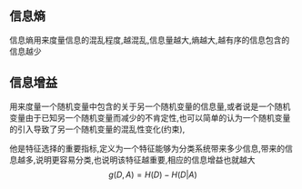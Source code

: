  ## 信息熵

信息熵用来度量信息的混乱程度,越混乱,信息量越大,熵越大,越有序的信息包含的信息越少

## 信息增益

用来度量一个随机变量中包含的关于另一个随机变量的信息量,或者说是一个随机变量由于已知另一个随机变量而减少的不肯定性,也可以简单的认为一个随机变量的引入导致了另一个随机变量的混乱性变化(约束),

他是特征选择的重要指标,定义为一个特征能够为分类系统带来多少信息,带来的信息越多,说明更容易分类,也说明该特征越重要,相应的信息增益也就越大
$$
g(D,A) = H(D)-H(D|A)
$$
